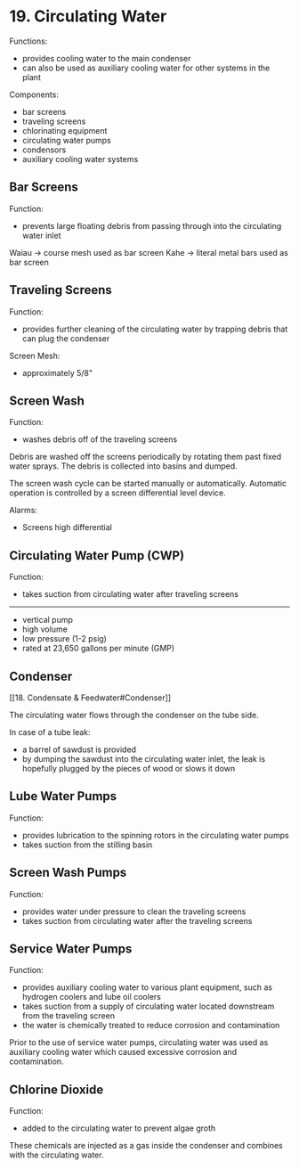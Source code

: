 # 19. Circulating Water

Functions:
-	provides cooling water to the main condenser
-	can also be used as auxiliary cooling water for other systems in the plant

Components:
-	bar screens
-	traveling screens
-	chlorinating equipment
-	circulating water pumps
-	condensors
-	auxiliary cooling water systems

## Bar Screens
Function:
-	prevents large floating debris from passing through into the circulating water inlet

Waiau -> course mesh used as bar screen
Kahe -> literal metal bars used as bar screen

## Traveling Screens
Function:
-	provides further cleaning of the circulating water by trapping debris that can plug the condenser

Screen Mesh:
-	approximately 5/8"

## Screen Wash
Function:
-	washes debris off of the traveling screens

Debris are washed off the screens periodically by rotating them past fixed water sprays. The debris is collected into basins and dumped.

The screen wash cycle can be started manually or automatically. Automatic operation is controlled by a screen differential level device.

Alarms:
-	Screens high differential

## Circulating Water Pump (CWP)
Function:
-	takes suction from circulating water after traveling screens

---
-	vertical pump
-	high volume
-	low pressure (1-2 psig)
-	rated at 23,650 gallons per minute (GMP)

## Condenser
[[18. Condensate & Feedwater#Condenser]]

The circulating water flows through the condenser on the tube side.

In case of a tube leak:
-	a barrel of sawdust is provided
-	by dumping the sawdust into the circulating water inlet, the leak is hopefully plugged by the pieces of wood or slows it down

## Lube Water Pumps
Function:
-	provides lubrication to the spinning rotors in the circulating water pumps
-	takes suction from the stilling basin

## Screen Wash Pumps
Function:
-	provides water under pressure to clean the traveling screens
-	takes suction from circulating water after the traveling screens

## Service Water Pumps
Function:
-	provides auxiliary cooling water to various plant equipment, such as hydrogen coolers and lube oil coolers
-	takes suction from a supply of circulating water located downstream from the traveling screen
-	the water is chemically treated to reduce corrosion and contamination

Prior to the use of service water pumps, circulating water was used as auxiliary cooling water which caused excessive corrosion and contamination.

## Chlorine Dioxide
Function:
-	added to the circulating water to prevent algae groth

These chemicals are injected as a gas inside the condenser and combines with the circulating water.


